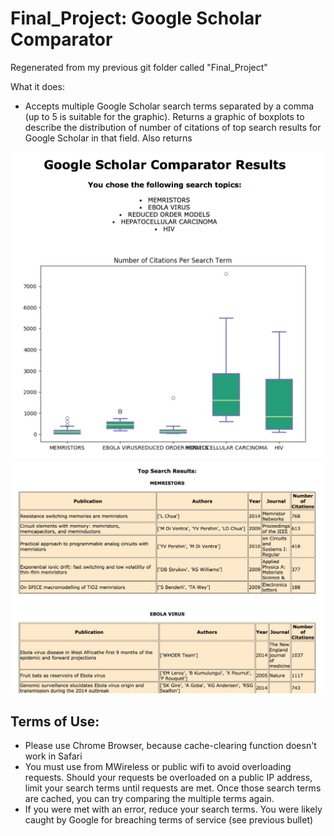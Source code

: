 # Final_Project: Google Scholar Comparator
Regenerated from my previous git folder called "Final_Project"

What it does:
* Accepts multiple Google Scholar search terms separated by a comma (up to 5 is suitable for the graphic). Returns a graphic of boxplots to describe the distribution of number of citations of top search results for Google Scholar in that field. Also returns 

![Image of Google Scholar Comparator](https://github.com/elisawarner/Final_Project/blob/master/Google_Comparator-1.png)
![Image of Google Scholar Comparator](https://github.com/elisawarner/Final_Project/blob/master/Google_Comparator-2.png)

## Terms of Use:
* Please use Chrome Browser, because cache-clearing function doesn't work in Safari
* You must use from MWireless or public wifi to avoid overloading requests. Should your requests be overloaded on a public IP address, limit your search terms until requests are met. Once those search terms are cached, you can try comparing the multiple terms again.
* If you were met with an error, reduce your search terms. You were likely caught by Google for breaching terms of service (see previous bullet)
